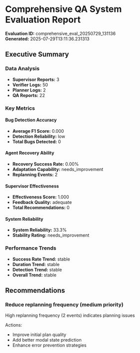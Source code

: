 # Comprehensive QA System Evaluation Report

**Evaluation ID:** comprehensive_eval_20250729_131136  
**Generated:** 2025-07-29T13:11:36.231313

## Executive Summary

### Data Analysis
- **Supervisor Reports:** 3
- **Verifier Logs:** 50
- **Planner Logs:** 2
- **QA Reports:** 22

### Key Metrics

#### Bug Detection Accuracy
- **Average F1 Score:** 0.000
- **Detection Reliability:** low
- **Total Bugs Detected:** 0

#### Agent Recovery Ability
- **Recovery Success Rate:** 0.00%
- **Adaptation Capability:** needs_improvement
- **Replanning Events:** 2

#### Supervisor Effectiveness
- **Effectiveness Score:** 1.000
- **Feedback Quality:** adequate
- **Total Recommendations:** 0

#### System Reliability
- **System Reliability:** 33.3%
- **Stability Rating:** needs_improvement

### Performance Trends
- **Success Rate Trend:** stable
- **Duration Trend:** stable
- **Detection Trend:** stable
- **Overall Trend:** stable

## Recommendations

### Reduce replanning frequency (medium priority)
High replanning frequency (2 events) indicates planning issues

Actions:
- Improve initial plan quality
- Add better modal state prediction
- Enhance error prevention strategies

